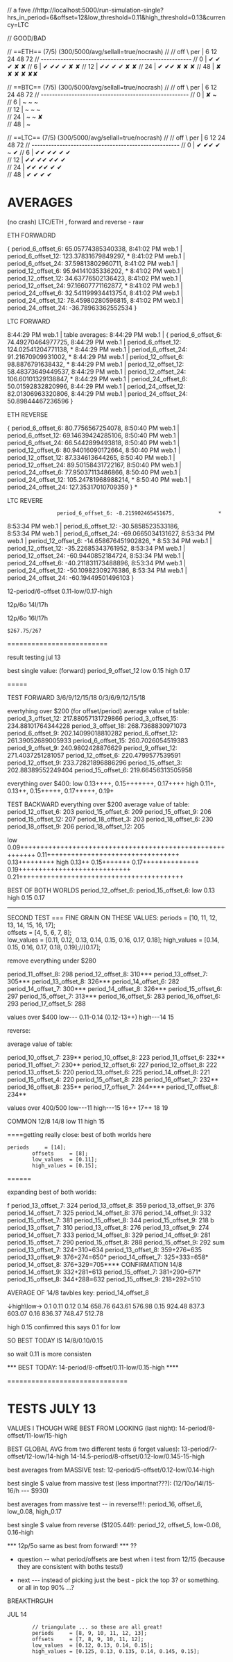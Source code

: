 // a fave
//http://localhost:5000/run-simulation-single?hrs_in_period=6&offset=12&low_threshold=0.11&high_threshold=0.13&currency=LTC

// GOOD/BAD

// ==ETH== (7/5) (300/5000/avg/sellall=true/nocrash)
//
//	off \ per |		6		12		24		48		72
// ------------------------------------------------------
// 		0	  |		✔		✔ 		✔ 		✘ 		✘
//		6	  |		✔ 		✔✔		✔ 		✘ 		✘
//		12	  | 	✔✔		✔		✔ 		✘ 		✘
//		24    |		✔		✔✔		✘		✘		✘
//		48	  |		✘		✘		✘		✘		✘✘

// ==BTC== (7/5) (300/5000/avg/sellall=true/nocrash)
//
//	off \ per |		6		12		24		48		72
// -----------------------------------------------------
// 		0	  |		✘		~		 		 		
//		6	  |		~		~		~		 		 		
//		12	  | 	~		~		~ 		 		
//		24    |		~		~		✘				
//		48	  |		~	

// ==LTC== (7/5) (300/5000/avg/sellall=true/nocrash)
//
//	off \ per |		6		12		24		48		72
// -----------------------------------------------------
// 		0	  |		✔		✔✔		✔		~		✔
//		6	  |		✔✔		✔✔		✔		✔ 		 		
//		12	  | 	✔✔		✔✔		✔✔ 		✔		
//		24    |		✔✔		✔✔		✔		✔		
//		48	  |		✔		✔		✔		✔		




# AVERAGES
(no crash)
LTC/ETH , forward and reverse - raw


ETH FORWADRD

  { period_6_offset_6: 65.05774385340338,
8:41:02 PM web.1 |    period_6_offset_12: 123.37831679849297,       *
8:41:02 PM web.1 |    period_6_offset_24: 37.59813802960711,
8:41:02 PM web.1 |    period_12_offset_6: 95.94141035336202,        *
8:41:02 PM web.1 |    period_12_offset_12: 34.63776502136423,
8:41:02 PM web.1 |    period_12_offset_24: 97.16607771162877,       *
8:41:02 PM web.1 |    period_24_offset_6: 32.541199934413754,
8:41:02 PM web.1 |    period_24_offset_12: 78.45980280596815,
8:41:02 PM web.1 |    period_24_offset_24: -36.78963362552534 }



LTC FORWARD


8:44:29 PM web.1 |  table averages:
8:44:29 PM web.1 |  { period_6_offset_6: 74.49270464977725,
8:44:29 PM web.1 |    period_6_offset_12: 124.02541204771138,       *
8:44:29 PM web.1 |    period_6_offset_24: 91.21670909931002,        *
8:44:29 PM web.1 |    period_12_offset_6: 98.8876791638432,         *
8:44:29 PM web.1 |    period_12_offset_12: 58.48373649449537,
8:44:29 PM web.1 |    period_12_offset_24: 106.60101329138847,      *
8:44:29 PM web.1 |    period_24_offset_6: 50.01592832820996,
8:44:29 PM web.1 |    period_24_offset_12: 82.01306963320806,
8:44:29 PM web.1 |    period_24_offset_24: 50.89844467236596 }



ETH REVERSE

  {                     period_6_offset_6: 80.7756567254078,
8:50:40 PM web.1 |    period_6_offset_12: 69.14639424285106,
8:50:40 PM web.1 |    period_6_offset_24: 66.5442899493818,
8:50:40 PM web.1 |    period_12_offset_6: 80.94016090172664,
8:50:40 PM web.1 |    period_12_offset_12: 87.334613644265,
8:50:40 PM web.1 |    period_12_offset_24: 89.50158431722167,
8:50:40 PM web.1 |    period_24_offset_6: 77.95037113486866,
8:50:40 PM web.1 |    period_24_offset_12: 105.24781968988214,          *
8:50:40 PM web.1 |    period_24_offset_24: 127.35317010709359 }         *



LTC REVERE

                    period_6_offset_6: -8.215902465451675,              *
8:53:34 PM web.1 |    period_6_offset_12: -30.5858523533186,        
8:53:34 PM web.1 |    period_6_offset_24: -69.0665034131627,
8:53:34 PM web.1 |    period_12_offset_6: -14.658676451902826,          *
8:53:34 PM web.1 |    period_12_offset_12: -35.22685343761952,
8:53:34 PM web.1 |    period_12_offset_24: -60.9440852184724,
8:53:34 PM web.1 |    period_24_offset_6: -40.211831173488896,
8:53:34 PM web.1 |    period_24_offset_12: -50.10982309276386,
8:53:34 PM web.1 |    period_24_offset_24: -60.19449501496103 }


12-period/6-offset
0.11-low/0.17-high


12p/6o
14l/17h


12p/6o
16l/17h

    $267.75/267

=========================


  result testing jul 13

  best single value: (forward)
  period_9_offset_12
  low 0.15
  high 0.17


=====



TEST FORWARD
3/6/9/12/15/18
0/3/6/9/12/15/18

evertyhing over $200 (for offset/period)
average value of table:
    period_3_offset_12: 217.88057131729866
    period_3_offset_15: 234.88101764344228
    period_3_offset_18: 268.7368830971073
    period_6_offset_9: 202.14099018810282
    period_6_offset_12: 261.39052689005933
    period_6_offset_15: 260.7026054519383
    period_9_offset_9: 240.9802428876629
    period_9_offset_12: 271.4037251281057
    period_12_offset_6: 220.4799577539591
    period_12_offset_9: 233.72821896886296
    period_15_offset_3: 202.88389552249404
    period_15_offset_6: 219.66456313505958

everything over $400:
  low 0.13++++, 0.15+++++++, 0.17++++
  high 0.11+, 0.13++, 0.15+++++, 0.17+++++, 0.19+


TEST BACKWARD
everything over $200
    average value of table:
    period_12_offset_6: 203
    period_15_offset_6: 209
    period_15_offset_9: 206
    period_15_offset_12: 207
    period_18_offset_3: 203
    period_18_offset_6: 230
    period_18_offset_9: 206
    period_18_offset_12: 205

low 0.09++++++++++++++++++++++++++++++++++++++++++++++++++++++++++ 0.11+++++++++++++++++++++++++++++++++ 0.13+++++++++
high 0.13++ 0.15+++++++ 0.17++++++++++++++ 0.19++++++++++++++++++++++++++++ 0.21+++++++++++++++++++++++++++++++++++++++++


BEST OF BOTH WORLDS
  period_12_offset_6:
  period_15_offset_6:
  low 0.13
  high 0.15 0.17

-----

SECOND TEST === FINE GRAIN ON THESE VALUES:
    periods 	= [10, 11, 12, 13, 14, 15, 16, 17]; 	
    offsets 	= [4, 5, 6, 7, 8]; 						
    low_values 	= [0.11, 0.12, 0.13, 0.14, 0.15, 0.16, 0.17, 0.18];
    high_values = [0.14, 0.15, 0.16, 0.17, 0.18, 0.19];//[0.17];






remove everything under $280

period_11_offset_8: 298
period_12_offset_8: 310***
period_13_offset_7: 305***
period_13_offset_8: 326***
period_14_offset_6: 282
period_14_offset_7: 300***
period_14_offset_8: 326***
period_15_offset_6: 297
period_15_offset_7: 313***
period_16_offset_5: 283
period_16_offset_6: 293
period_17_offset_5: 288

values over $400
  low--- 0.11-0.14 (0.12-13++)
  high---14 15


reverse:


average value of table:

period_10_offset_7: 239**
period_10_offset_8: 223
period_11_offset_6: 232**
period_11_offset_7: 230**
period_12_offset_6: 227
period_12_offset_8: 222
period_13_offset_5: 220
period_13_offset_6: 225
period_14_offset_8: 221
period_15_offset_4: 220
period_15_offset_8: 228
period_16_offset_7: 232**
period_16_offset_8: 235**
period_17_offset_7: 244****
period_17_offset_8: 234**

values over $400/$500
  low---11
  high---15 16++ 17++ 18 19


COMMON
  12/8
  14/8
  low 11
  high 15




  ====getting really close:
best of both worlds here

  	periods 	= [14]; 	
			offsets 	= [8]; 			
			low_values 	= [0.11];	
			high_values = [0.15];			

======

expanding best of both worlds:

f
period_13_offset_7: 324
period_13_offset_8: 359
period_13_offset_9: 376
period_14_offset_7: 325
period_14_offset_8: 376
period_14_offset_9: 332
period_15_offset_7: 381
period_15_offset_8: 344
period_15_offset_9: 218
b
period_13_offset_7: 310
period_13_offset_8: 276
period_13_offset_9: 274
period_14_offset_7: 333
period_14_offset_8: 329
period_14_offset_9: 281
period_15_offset_7: 290
period_15_offset_8: 288
period_15_offset_9: 292
sum
period_13_offset_7: 324+310=634
period_13_offset_8: 359+276=635
period_13_offset_9: 376+274=650*
period_14_offset_7: 325+333=658*
period_14_offset_8: 376+329=705**** CONFIRMATION 14/8
period_14_offset_9: 332+281=613
period_15_offset_7: 381+290=671*
period_15_offset_8: 344+288=632
period_15_offset_9: 218+292=510


AVERAGE OF 14/8 tavbles
key: period_14_offset_8

↓high\low→	 0.1	            0.11	      0.12
0.14	       658.76           643.61      576.98
0.15         924.48           837.3       603.07
0.16	       836.37           748.47      512.78

high 0.15 confimred
this says 0.1 for low

SO BEST TODAY IS 14/8/0.10/0.15

so wait 0.11 is more consisten

*** BEST TODAY: 14-period/8-offset/0.11-low/0.15-high ****


==============================


# TESTS JULY 13 


VALUES I THOUGH WRE BEST FROM LOOKING (last night):
    14-period/8-offset/11-low/15-high

BEST GLOBAL AVG from two different tests (i forget values):
    13-period/7-offset/12-low/14-high 
    14-14.5-period/8-offset/0.12-low/0.145-15-high

best averages from MASSIVE test:
    12-period/5-offset/0.12-low/0.14-high

best single $ value from massive test (less importnat???):
    (12/10o/14l/15-16/h --- $930)

best averages from massive test -- in reverse!!!!:
    period_16, offset_6, low_0.08, high_0.17

best single $ value from reverse ($1205.44!):
    period_12, offset_5, low-0.08, 0.16-high


*** 12p/5o same as best from forward! *** ??

* question -- what period/offsets are best when i test from 12/15 (because they are consistent with boths tests!)

* next --- instead of picking just the best - pick the top 3? or something. or all in top 90% ...?



BREAKTHRGUH

JUL 14

			// triangulate ... so these are all great!
			periods 	= [8, 9, 10, 11, 12, 13]; 	
			offsets 	= [7, 8, 9, 10, 11, 12];	
			low_values 	= [0.12, 0.13, 0.14, 0.15];
			high_values = [0.125, 0.13, 0.135, 0.14, 0.145, 0.15];
 